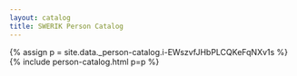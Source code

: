 ```yaml
---
layout: catalog
title: SWERIK Person Catalog
---
```

{% assign p = site.data._person-catalog.i-EWszvfJHbPLCQKeFqNXv1s %}
{% include person-catalog.html p=p %}

